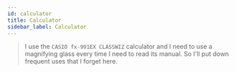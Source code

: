 ```yaml
---
id: calculator
title: Calculator
sidebar_label: Calculator
---
```


> I use the `CASIO fx-991EX CLASSWIZ` calculator and I need to use a magnifying glass every time I need to read its manual. So I'll put down frequent uses that I forget here.
